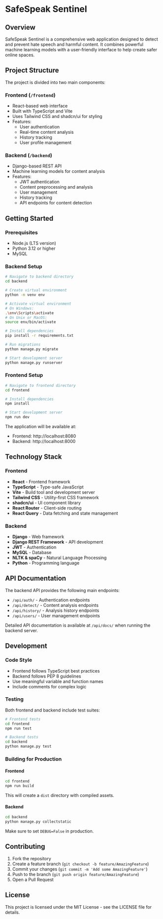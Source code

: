 # SafeSpeak Sentinel

## Overview

SafeSpeak Sentinel is a comprehensive web application designed to detect and prevent hate speech and harmful content. It combines powerful machine learning models with a user-friendly interface to help create safer online spaces.

## Project Structure

The project is divided into two main components:

### Frontend (`/frontend`)
- React-based web interface
- Built with TypeScript and Vite
- Uses Tailwind CSS and shadcn/ui for styling
- Features:
  - User authentication
  - Real-time content analysis
  - History tracking
  - User profile management

### Backend (`/backend`)
- Django-based REST API
- Machine learning models for content analysis
- Features:
  - JWT authentication
  - Content preprocessing and analysis
  - User management
  - History tracking
  - API endpoints for content detection

## Getting Started

### Prerequisites
- Node.js (LTS version)
- Python 3.12 or higher
- MySQL

### Backend Setup
```bash
# Navigate to backend directory
cd backend

# Create virtual environment
python -m venv env

# Activate virtual environment
# On Windows:
.\env\Scripts\activate
# On Unix or MacOS:
source env/bin/activate

# Install dependencies
pip install -r requirements.txt

# Run migrations
python manage.py migrate

# Start development server
python manage.py runserver
```

### Frontend Setup
```bash
# Navigate to frontend directory
cd frontend

# Install dependencies
npm install

# Start development server
npm run dev
```

The application will be available at:
- Frontend: http://localhost:8080
- Backend: http://localhost:8000

## Technology Stack

### Frontend
- **React** - Frontend framework
- **TypeScript** - Type-safe JavaScript
- **Vite** - Build tool and development server
- **Tailwind CSS** - Utility-first CSS framework
- **shadcn/ui** - UI component library
- **React Router** - Client-side routing
- **React Query** - Data fetching and state management

### Backend
- **Django** - Web framework
- **Django REST Framework** - API development
- **JWT** - Authentication
- **MySQL** - Database
- **NLTK & spaCy** - Natural Language Processing
- **Python** - Programming language

## API Documentation

The backend API provides the following main endpoints:

- `/api/auth/` - Authentication endpoints
- `/api/detect/` - Content analysis endpoints
- `/api/history/` - Analysis history endpoints
- `/api/users/` - User management endpoints

Detailed API documentation is available at `/api/docs/` when running the backend server.

## Development

### Code Style
- Frontend follows TypeScript best practices
- Backend follows PEP 8 guidelines
- Use meaningful variable and function names
- Include comments for complex logic

### Testing
Both frontend and backend include test suites:
```bash
# Frontend tests
cd frontend
npm run test

# Backend tests
cd backend
python manage.py test
```

### Building for Production

#### Frontend
```bash
cd frontend
npm run build
```
This will create a `dist` directory with compiled assets.

#### Backend
```bash
cd backend
python manage.py collectstatic
```
Make sure to set `DEBUG=False` in production.

## Contributing

1. Fork the repository
2. Create a feature branch (`git checkout -b feature/AmazingFeature`)
3. Commit your changes (`git commit -m 'Add some AmazingFeature'`)
4. Push to the branch (`git push origin feature/AmazingFeature`)
5. Open a Pull Request

## License

This project is licensed under the MIT License - see the LICENSE file for details.